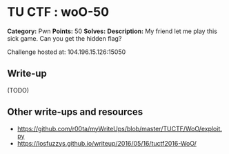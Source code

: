 # TU CTF : woO-50

**Category:** Pwn
**Points:** 50
**Solves:** 
**Description:**
My friend let me play this sick game. Can you get the hidden flag?

Challenge hosted at: 104.196.15.126:15050


## Write-up

(TODO)

## Other write-ups and resources

* https://github.com/r00ta/myWriteUps/blob/master/TUCTF/WoO/exploit.py
* https://losfuzzys.github.io/writeup/2016/05/16/tuctf2016-WoO/
